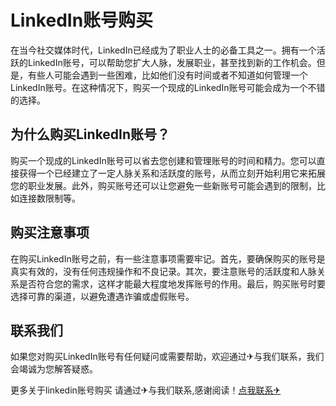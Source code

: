 # LinkedIn账号购买

在当今社交媒体时代，LinkedIn已经成为了职业人士的必备工具之一。拥有一个活跃的LinkedIn账号，可以帮助您扩大人脉，发展职业，甚至找到新的工作机会。但是，有些人可能会遇到一些困难，比如他们没有时间或者不知道如何管理一个LinkedIn账号。在这种情况下，购买一个现成的LinkedIn账号可能会成为一个不错的选择。

## 为什么购买LinkedIn账号？

购买一个现成的LinkedIn账号可以省去您创建和管理账号的时间和精力。您可以直接获得一个已经建立了一定人脉关系和活跃度的账号，从而立刻开始利用它来拓展您的职业发展。此外，购买账号还可以让您避免一些新账号可能会遇到的限制，比如连接数限制等。

## 购买注意事项

在购买LinkedIn账号之前，有一些注意事项需要牢记。首先，要确保购买的账号是真实有效的，没有任何违规操作和不良记录。其次，要注意账号的活跃度和人脉关系是否符合您的需求，这样才能最大程度地发挥账号的作用。最后，购买账号时要选择可靠的渠道，以避免遭遇诈骗或虚假账号。

## 联系我们

如果您对购买LinkedIn账号有任何疑问或需要帮助，欢迎通过✈与我们联系，我们会竭诚为您解答疑惑。

更多关于linkedin账号购买 请通过✈与我们联系,感谢阅读！[点我联系✈](https://www.G208.com)